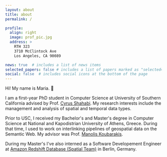 ```yaml
---
layout: about
title: about
permalink: /

profile:
  align: right
  image: prof_pic.jpg
  address: >
    RTH 323
    3710 McClintock Ave
    Los Angeles, CA 90089

news: true  # includes a list of news items
selected_papers: false # includes a list of papers marked as "selected={true}"
social: false  # includes social icons at the bottom of the page
---
```


Hi! My name is Maria. :wave:

I am a first-year PhD student in Computer Science at University of Southern California advised by Prof. [Cyrus Shahabi](https://infolab.usc.edu/Shahabi/index.html). My research interests include the management and analysis of spatial and temporal data types.

Prior to USC, I received my Bachelor's and Master's degree in Computer Science at National and Kapodistrian University of Athens, Greece. During that time, I used to work on interlinking pipelines of geospatial data on the Semantic Web. My advisor was Prof. [Manolis Koubarakis](https://cgi.di.uoa.gr/~koubarak/).

During my Master's I've also interned as a Software Developement Engineer at [Amazon Redshift Database (Spatial Team)](https://aws.amazon.com/pm/redshift/?trk=8e5f044b-6475-484a-b7eb-8923cfdd5362&sc_channel=ps&s_kwcid=AL!4422!3!524552148442!e!!g!!amazon%20redshift&ef_id=Cj0KCQiAj4ecBhD3ARIsAM4Q_jHF2BEjT19GlAV0qHyEfaO9fSRL-67lPWf8ngdCdX3wX4w5tMqx3DgaApWLEALw_wcB:G:s&s_kwcid=AL!4422!3!524552148442!e!!g!!amazon%20redshift) in Berlin, Germany. 